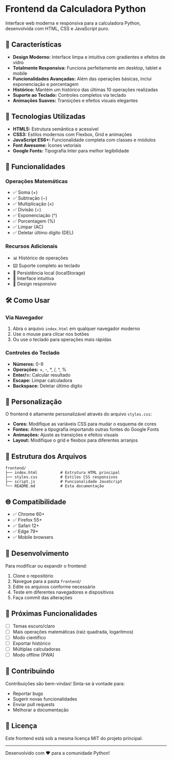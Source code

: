 # Frontend da Calculadora Python

Interface web moderna e responsiva para a calculadora Python, desenvolvida com HTML, CSS e JavaScript puro.

## 🚀 Características

- **Design Moderno:** Interface limpa e intuitiva com gradientes e efeitos de vidro
- **Totalmente Responsiva:** Funciona perfeitamente em desktop, tablet e mobile
- **Funcionalidades Avançadas:** Além das operações básicas, inclui exponenciação e porcentagem
- **Histórico:** Mantém um histórico das últimas 10 operações realizadas
- **Suporte ao Teclado:** Controles completos via teclado
- **Animações Suaves:** Transições e efeitos visuais elegantes

## 🎨 Tecnologias Utilizadas

- **HTML5:** Estrutura semântica e acessível
- **CSS3:** Estilos modernos com Flexbox, Grid e animações
- **JavaScript ES6+:** Funcionalidade completa com classes e módulos
- **Font Awesome:** Ícones vetoriais
- **Google Fonts:** Tipografia Inter para melhor legibilidade

## 📱 Funcionalidades

### Operações Matemáticas
- ✅ Soma (+)
- ✅ Subtração (−)
- ✅ Multiplicação (×)
- ✅ Divisão (÷)
- ✅ Exponenciação (^)
- ✅ Porcentagem (%)
- ✅ Limpar (AC)
- ✅ Deletar último dígito (DEL)

### Recursos Adicionais
- 📊 Histórico de operações
- ⌨️ Suporte completo ao teclado
- 💾 Persistência local (localStorage)
- 🎯 Interface intuitiva
- 📱 Design responsivo

## 🛠️ Como Usar

### Via Navegador
1. Abra o arquivo `index.html` em qualquer navegador moderno
2. Use o mouse para clicar nos botões
3. Ou use o teclado para operações mais rápidas

### Controles do Teclado
- **Números:** 0-9
- **Operações:** +, -, *, /, ^, %
- **Enter/=:** Calcular resultado
- **Escape:** Limpar calculadora
- **Backspace:** Deletar último dígito

## 🎨 Personalização

O frontend é altamente personalizável através do arquivo `styles.css`:

- **Cores:** Modifique as variáveis CSS para mudar o esquema de cores
- **Fontes:** Altere a tipografia importando outras fontes do Google Fonts
- **Animações:** Ajuste as transições e efeitos visuais
- **Layout:** Modifique o grid e flexbox para diferentes arranjos

## 📁 Estrutura dos Arquivos

```
frontend/
├── index.html          # Estrutura HTML principal
├── styles.css          # Estilos CSS responsivos
├── script.js           # Funcionalidade JavaScript
└── README.md           # Esta documentação
```

## 🌐 Compatibilidade

- ✅ Chrome 60+
- ✅ Firefox 55+
- ✅ Safari 12+
- ✅ Edge 79+
- ✅ Mobile browsers

## 🔧 Desenvolvimento

Para modificar ou expandir o frontend:

1. Clone o repositório
2. Navegue para a pasta `frontend/`
3. Edite os arquivos conforme necessário
4. Teste em diferentes navegadores e dispositivos
5. Faça commit das alterações

## 🚀 Próximas Funcionalidades

- [ ] Temas escuro/claro
- [ ] Mais operações matemáticas (raiz quadrada, logaritmos)
- [ ] Modo científico
- [ ] Exportar histórico
- [ ] Múltiplas calculadoras
- [ ] Modo offline (PWA)

## 🤝 Contribuindo

Contribuições são bem-vindas! Sinta-se à vontade para:

- Reportar bugs
- Sugerir novas funcionalidades
- Enviar pull requests
- Melhorar a documentação

## 📄 Licença

Este frontend está sob a mesma licença MIT do projeto principal.

---

Desenvolvido com ❤️ para a comunidade Python!